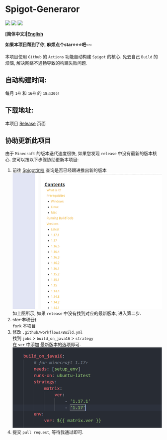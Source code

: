 # Spigot-Generaror
![](https://shields.io/github/license/Youkii-Chen/Spigot-Generaror)
![](https://shields.io/badge/Latest-1.17.1-blue)
![](https://shields.io/github/downloads/Youkii-Chen/Spigot-Generaror/total)

**[简体中文]|[English](./docs/README-EN.md)**

**如果本项目帮到了你, 麻烦点个star⭐⭐⭐吧~~**

本项目使用 `Github` 的 `Actions` 功能自动构建 `Spigot` 的核心.
免去自己 `Build` 的烦恼, 解决网络不通畅导致的构建失败问题.

## 自动构建时间:
每月 `1号` 和 `16号` 的 `18点30分`

## 下载地址:
本项目 [Release](https://github.com/Youkii-Chen/Spigot-Generaror/releases) 页面

## 协助更新此项目
由于 `Minecraft` 的版本迭代速度很快, 如果您发现 `release` 中没有最新的版本核心. 您可以按以下步骤协助更新本项目:
1. 前往 [Spigot文档](https://www.spigotmc.org/wiki/buildtools/) 查询是否已经跟进推出新的版本
   ![](./docs/versions.png)
   如上图所示, 如果 `release` 中没有找到对应的最新版本, 进入第二步.
2. <del>star 本项目(</del>  
`fork` 本项目
3. 修改 `.github/workflows/Build.yml`  
找到 `jobs` > `build_on_java16` > `strategy`  
在 `ver` 中添加 最新版本的选项即可.  
![](./docs/ver.png)
4. 提交 `pull request`, 等待我通过即可.